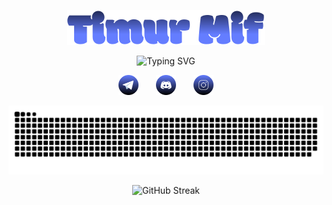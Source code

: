 <p align="center">
  <a href="https://github.com/trmif">
    <img src="https://raw.githubusercontent.com/trmif/trmif/cfe485f09db64f93ec046022f3cf7d1359adf286/assets/trmif.svg" alt="Timur Mif" /></a>
</p>
<p align="center">
    <img src="https://readme-typing-svg.demolab.com?font=Nabla&size=26&center=true&pause=300&vCenter=true&multiline=false&random=true&width=435&color=647dff&lines=Saint-Petersburg;FrolovInR;Science;Developing;Moscow;ItEx;Math;Ethnogeopolitics;CS;239;HSE" alt="Typing SVG" />
</p>

<!-- Social icons section -->
<p align="center">
  <a href="https://t.me/trmif"><img width="32px" alt="telegram" title="telegram" src="https://raw.githubusercontent.com/trmif/trmif/a9ea22d388a1ba1d92028628f5624f6aa2800c7a/telegram.svg"/></a>
  &#8287;&#8287;&#8287;&#8287;&#8287;
  <a href="https://discord.gg/pTvQKaFvZP"><img width="32px" alt="discrod" title="discord"src="https://raw.githubusercontent.com/trmif/trmif/8b672db9609b8e57cba6c9baafbb17a742df3b74/discord.svg"/></a>
  &#8287;&#8287;&#8287;&#8287;&#8287;
  <a href="https://www.instagram.com/tmifur" alt="instagram" title="instagram"><img width="32px" src="https://raw.githubusercontent.com/trmif/trmif/00be95e02308f771fcba63278e2fcb21ec564e28/instagram.svg"/></a>
</p>

<p align="center">
  <picture>
    <source media="(prefers-color-scheme: dark)" srcset="https://raw.githubusercontent.com/trmif/trmif/output/github-contribution-grid-snake-dark.svg" />
    <source media="(prefers-color-scheme: light)" srcset="https://raw.githubusercontent.com/trmif/trmif/output/github-contribution-grid-snake.svg" />
    <img alt="github-snake" src="https://raw.githubusercontent.com/trmif/trmif/output/github-contribution-grid-snake.svg" />
  </picture>
</p>

<p align="center" style>
  <img src="https://streak-stats.demolab.com?user=trmif&theme=discord-old-blurple&border_radius=7.7&date_format=j%20M%5B%20Y%5D&card_width=150&hide_total_contributions=true&hide_longest_streak=true" alt="GitHub Streak" />
</p>








